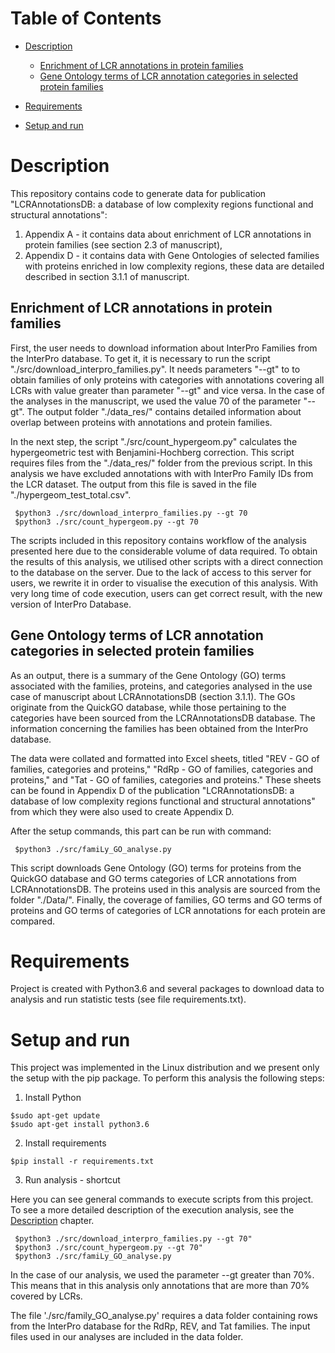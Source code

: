 # Table of Contents

- [Description](#description)

    - [Enrichment of LCR annotations in protein families](#enrichment-of-lcr-annotations-in-protein-families)
    - [Gene Ontology terms of LCR annotation categories in selected protein families](#gene-ontology-terms-of-lcr-annotation-categories-in-selected-protein-families)

- [Requirements](#requirements-)

- [Setup and run](#requirements-)


# Description

This repository contains code to generate data for publication "LCRAnnotationsDB: a database of low complexity regions
functional and structural annotations":

1. Appendix A - it contains data about enrichment of LCR annotations in protein families (see section 2.3 of manuscript),
2. Appendix D - it contains data with Gene Ontologies of selected families with proteins enriched in low complexity
   regions, these data are detailed described in section 3.1.1 of manuscript.

## Enrichment of LCR annotations in protein families

First, the user needs to download information about InterPro Families from the InterPro database. 
To get it, it is necessary to run the script "./src/download_interpro_families.py". It needs parameters "--gt" to 
to obtain families of only proteins with categories with annotations covering all LCRs with value greater 
than parameter "--gt" and vice versa. In the case of the analyses in the manuscript, we used the value 70 of the parameter "--gt".
The output folder "./data_res/" contains detailed information about overlap between proteins with annotations 
and protein families. 

 In the next step, the script "./src/count_hypergeom.py" calculates the hypergeometric test with Benjamini-Hochberg correction. 
 This script requires files from the "./data_res/" folder from the previous script. In this analysis we have excluded annotations with 
 with InterPro Family IDs from the LCR dataset. The output from this file is saved in the file "./hypergeom_test_total.csv".


```
 $python3 ./src/download_interpro_families.py --gt 70
 $python3 ./src/count_hypergeom.py --gt 70
```


The scripts included in this repository contains workflow of the analysis presented here due to the considerable volume 
of data required. To obtain the results of this analysis, we utilised other scripts with a direct connection to the 
database on the server. Due to the lack of access to this server for users, we rewrite it in order to 
visualise the execution of this analysis. With very long time of code execution, users can get correct result, 
with the new version of InterPro Database.

## Gene Ontology terms of LCR annotation categories in selected protein families

As an output, there is a summary of the Gene Ontology (GO) terms associated with the families, proteins, and categories 
analysed in the use case of manuscript about LCRAnnotationsDB (section 3.1.1). The GOs originate from the QuickGO database, while those pertaining to the categories have
been sourced from the LCRAnnotationsDB database. The information concerning the families has been obtained from the 
InterPro database.

The data were collated and formatted into Excel sheets, titled "REV - GO of families, categories and proteins," 
"RdRp - GO of families, categories and proteins," and "Tat - GO of families, categories and proteins." 
These sheets can be found in Appendix D of the publication 
"LCRAnnotationsDB: a database of low complexity regions functional and structural annotations" 
from which they were also used to create Appendix D.

After the setup commands, this part can be run with command:

```
 $python3 ./src/famiLy_GO_analyse.py
```

This script downloads Gene Ontology (GO) terms for proteins from the QuickGO database and GO terms categories of LCR 
annotations from LCRAnnotationsDB. The proteins used in this analysis are sourced from the folder "./Data/". Finally,
the coverage of families, GO terms and GO terms of proteins and GO terms of categories of LCR annotations for each 
protein are compared. 

# Requirements

Project is created with Python3.6 and several packages to download data to analysis and run statistic tests (see file
requirements.txt).

# Setup and run

This project was implemented in the Linux distribution and we present only the setup with the pip package. To perform this analysis
the following steps:

1. Install Python

```
$sudo apt-get update
$sudo apt-get install python3.6
```

2. Install requirements

```
$pip install -r requirements.txt
```

3. Run analysis - shortcut

Here you can see general commands to execute scripts from this project. To see a more detailed description of the execution analysis, see the [Description](#description) chapter.

```
 $python3 ./src/download_interpro_families.py --gt 70"
 $python3 ./src/count_hypergeom.py --gt 70"
 $python3 ./src/famiLy_GO_analyse.py
```

In the case of our analysis, we used the parameter --gt greater than 70%. This means that in this analysis only
annotations that are more than 70% covered by LCRs. 

The file './src/family_GO_analyse.py' requires a data folder containing rows from the InterPro database for the
RdRp, REV, and Tat families. The input files used in our analyses are included in the data folder.



